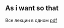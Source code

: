 ## As i want so that

Все лекции в одном [pdf](https://nikscorp.github.io/cmc-lectures/pdf/lectures.pdf)
